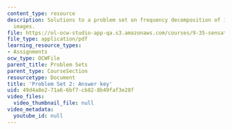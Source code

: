 ```yaml
---
content_type: resource
description: Solutions to a problem set on frequency decomposition of images and hybrid
  images.
file: https://ol-ocw-studio-app-qa.s3.amazonaws.com/courses/9-35-sensation-and-perception-spring-2009/49d4a8e271a66bf7cb828b49faf3e28f_MIT9_35s09_sol_pset03.pdf
file_type: application/pdf
learning_resource_types:
- Assignments
ocw_type: OCWFile
parent_title: Problem Sets
parent_type: CourseSection
resourcetype: Document
title: 'Problem Set 2: Answer key'
uid: 49d4a8e2-71a6-6bf7-cb82-8b49faf3e28f
video_files:
  video_thumbnail_file: null
video_metadata:
  youtube_id: null
---
```

